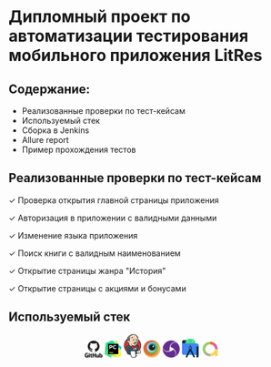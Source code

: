 # Дипломный проект по автоматизации тестирования мобильного приложения LitRes
## Содержание:
- Реализованные проверки по тест-кейсам
- Используемый стек
- Сборка в Jenkins
- Allure report
- Пример прохождения тестов

## Реализованные проверки по тест-кейсам
✓ Проверка открытия главной страницы приложения

✓ Авторизация в приложении с валидными данными

✓ Изменение языка приложения 

✓ Поиск книги с валидным наименованием

✓ Открытие страницы жанра "История"

✓ Открытие страницы с акциями и бонусами

## Используемый стек
<p align="center">
<img width="6%" title="GitHub" src="images/github.svg">
<img width="6%" title="PyCharm" src="images/pycharm.svg">
<img width="6%" title="Jenkins" src="images/jenkins.svg">
<img width="6%" title="Browserstack" src="images/browserstack.svg">
<img width="6%" title="Appium" src="images/appium.svg">
<img width="6%" title="Android-studio" src="images/android-studio.svg">
<img width="6%" title="Allure" src="images/allure.svg">
</p>
